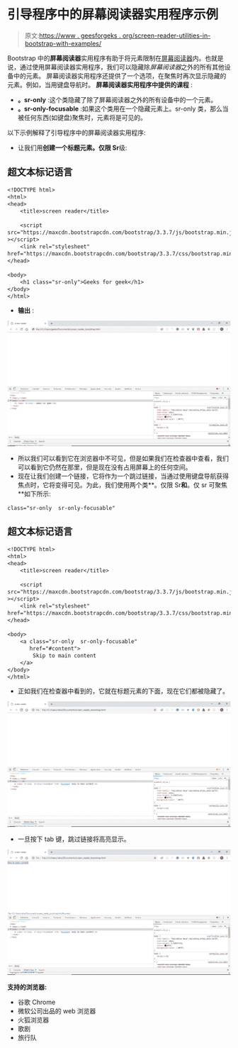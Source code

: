 # 引导程序中的屏幕阅读器实用程序示例

> 原文:[https://www . geesforgeks . org/screen-reader-utilities-in-bootstrap-with-examples/](https://www.geeksforgeeks.org/screen-reader-utilities-in-bootstrap-with-examples/)

Bootstrap 中的**屏幕阅读器**实用程序有助于将元素限制在[屏幕阅读器](https://en.wikipedia.org/wiki/Screen_reader)内。也就是说，通过使用屏幕阅读器实用程序，我们可以隐藏除*屏幕阅读器*之外的所有其他设备中的元素。
屏幕阅读器实用程序还提供了一个选项，在聚焦时再次显示隐藏的元素。例如，当用键盘导航时。
**屏幕阅读器实用程序中提供的课程** :

*   **。sr-only** :这个类隐藏了除了屏幕阅读器之外的所有设备中的一个元素。
*   **。sr-only-focusable** :如果这个类用在一个隐藏元素上。sr-only 类，那么当被任何东西(如键盘)聚焦时，元素将是可见的。

以下示例解释了引导程序中的屏幕阅读器实用程序:

*   让我们用**创建一个标题元素。仅限 Sr**级:

## 超文本标记语言

```
<!DOCTYPE html>
<html>
<head>
    <title>screen reader</title>

    <script src="https://maxcdn.bootstrapcdn.com/bootstrap/3.3.7/js/bootstrap.min.js" ></script>
    <link rel="stylesheet" href="https://maxcdn.bootstrapcdn.com/bootstrap/3.3.7/css/bootstrap.min.css"/>
</head>

<body>
    <h1 class="sr-only">Geeks for geek</h1>
</body>
</html>
```

*   **输出** :

![heading Screen Reader](img/31800271483e7809e6221b7679f5ca00.png)

*   所以我们可以看到它在浏览器中不可见，但是如果我们在检查器中查看，我们可以看到它仍然在那里，但是现在没有占用屏幕上的任何空间。
*   现在让我们创建一个链接，它将作为一个跳过链接，当通过使用键盘导航获得焦点时，它将变得可见。为此，我们使用两个类**。仅限 Sr**和**。仅 sr 可聚焦**如下所示:

```
class="sr-only  sr-only-focusable" 
```

## 超文本标记语言

```
<!DOCTYPE html>
<html>
<head>
    <title>screen reader</title>

    <script src="https://maxcdn.bootstrapcdn.com/bootstrap/3.3.7/js/bootstrap.min.js" ></script>
    <link rel="stylesheet" href="https://maxcdn.bootstrapcdn.com/bootstrap/3.3.7/css/bootstrap.min.css"/>
</head>

<body>
    <a class="sr-only  sr-only-focusable"
       href="#content">
        Skip to main content
    </a>
</body>
</html>
```

*   正如我们在检查器中看到的，它就在标题元素的下面，现在它们都被隐藏了。

![link_screen_reader_bootstrap](img/19dd39c12b39dc6624907e5d1b78e8cb.png)

*   一旦按下 tab 键，跳过链接将高亮显示。

![when we press tab](img/c19cf081536fda7f4bf0af2c5057a069.png)

**支持的浏览器:**

*   谷歌 Chrome
*   微软公司出品的 web 浏览器
*   火狐浏览器
*   歌剧
*   旅行队